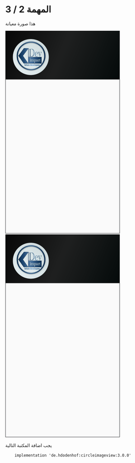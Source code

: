 # المهمة 2 / 3


هذا صورة معيانة 


<img src="preview.png"><img src="preview.png">

يجب اضافة المكتبة التالية
```
    implementation 'de.hdodenhof:circleimageview:3.0.0'

```
